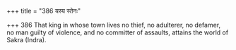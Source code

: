 +++
title = "386 यस्य स्तेनः"

+++
386	That king in whose town lives no thief, no adulterer, no defamer, no man guilty of violence, and no committer of assaults, attains the world of Sakra (Indra).